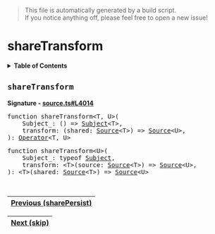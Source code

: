 > This file is automatically generated by a build script.<br>If you notice anything off, please feel free to open a new issue!

# shareTransform

<details><summary><b>Table of Contents</b></summary>

1. [<code>shareTransform</code>](#shareTransform)</details>

## <a name="shareTransform"></a><code>shareTransform</code>

<b>Signature - [source.ts#L4014](..\/..\/packages\/core\/src\/source.ts#L4014)</b>

<pre>function shareTransform&lt;T, U&gt;(<br>    Subject_: () =&gt; <a href="../05-api-subject/00-Subject.md#Subject-Interface">Subject</a>&lt;T&gt;,<br>    transform: (shared: <a href="../03-api-source/00-Source.md#Source-Interface">Source</a>&lt;T&gt;) =&gt; <a href="../03-api-source/00-Source.md#Source-Interface">Source</a>&lt;U&gt;,<br>): <a href="000-Operator.md#Operator">Operator</a>&lt;T, U&gt;</pre>

<pre>function shareTransform&lt;U&gt;(<br>    Subject_: typeof <a href="../05-api-subject/00-Subject.md#Subject-Function">Subject</a>,<br>    transform: &lt;T&gt;(source: <a href="../03-api-source/00-Source.md#Source-Interface">Source</a>&lt;T&gt;) =&gt; <a href="../03-api-source/00-Source.md#Source-Interface">Source</a>&lt;U&gt;,<br>): &lt;T&gt;(shared: <a href="../03-api-source/00-Source.md#Source-Interface">Source</a>&lt;T&gt;) =&gt; <a href="../03-api-source/00-Source.md#Source-Interface">Source</a>&lt;U&gt;</pre><br>

| [Previous \(sharePersist\)](069-sharePersist.md#readme) |
| --- |

<div align="right">

| [Next \(skip\)](071-skip.md#readme) |
| --- |
</div>
